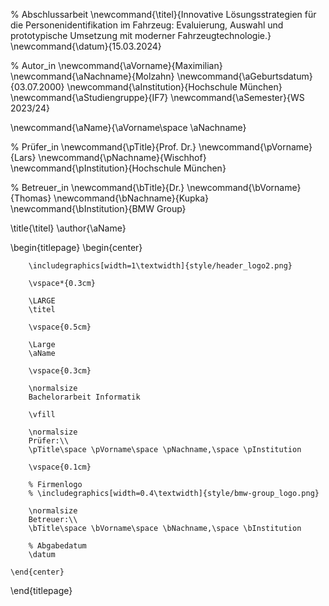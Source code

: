 <!--
  Zentrale Variablen:
  Workaround bzw. Rückgriff auf LaTex-Befehle, um zentrale Werte immer wieder verwenden zu können.
-->
% Abschlussarbeit
\newcommand{\titel}{Innovative Lösungsstrategien für die Personenidentifikation im Fahrzeug: Evaluierung, Auswahl und prototypische Umsetzung mit moderner Fahrzeugtechnologie.}
\newcommand{\datum}{15.03.2024}

% Autor_in
\newcommand{\aVorname}{Maximilian}
\newcommand{\aNachname}{Molzahn}
\newcommand{\aGeburtsdatum}{03.07.2000}
\newcommand{\aInstitution}{Hochschule München}
\newcommand{\aStudiengruppe}{IF7}
\newcommand{\aSemester}{WS 2023/24}

\newcommand{\aName}{\aVorname\space \aNachname}

% Prüfer_in
\newcommand{\pTitle}{Prof. Dr.}
\newcommand{\pVorname}{Lars}
\newcommand{\pNachname}{Wischhof}
\newcommand{\pInstitution}{Hochschule München}

% Betreuer_in
\newcommand{\bTitle}{Dr.}
\newcommand{\bVorname}{Thomas}
\newcommand{\bNachname}{Kupka}
\newcommand{\bInstitution}{BMW Group}

\title{\titel}
\author{\aName}

<!--
  Titelseite
-->

\begin{titlepage}
    \begin{center}

        \includegraphics[width=1\textwidth]{style/header_logo2.png}

        \vspace*{0.3cm}

        \LARGE
        \titel

        \vspace{0.5cm}

        \Large
        \aName

        \vspace{0.3cm}

        \normalsize
        Bachelorarbeit Informatik

        \vfill

        \normalsize
        Prüfer:\\
        \pTitle\space \pVorname\space \pNachname,\space \pInstitution

        \vspace{0.1cm}

        % Firmenlogo
        % \includegraphics[width=0.4\textwidth]{style/bmw-group_logo.png}

        \normalsize
        Betreuer:\\
        \bTitle\space \bVorname\space \bNachname,\space \bInstitution

        % Abgabedatum
        \datum

    \end{center}
\end{titlepage}
